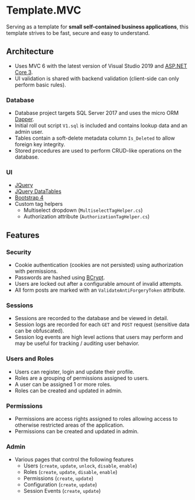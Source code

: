 



# Template.MVC
Serving as a template for **small self-contained business applications**, this template strives to be fast, secure and easy to understand.

## Architecture

 - Uses MVC 6 with the latest version of Visual Studio 2019 and [ASP.NET Core 3](https://asp.net). 
 - UI validation is shared with backend validation (client-side can only perform basic rules).

### Database
- Database project targets SQL Server 2017 and uses the micro ORM [Dapper](https://github.com/StackExchange/Dapper). 
- Initial roll out script `V1.sql` is included and contains lookup data and an admin user. 
- Tables contain a soft-delete metadata column `Is_Deleted` to allow foreign key integrity. 
- Stored procedures are used to perform CRUD-like operations on the database.

### UI
- [JQuery](https://jquery.com/)
- [JQuery DataTables](https://datatables.net/)
- [Bootstrap 4](https://getbootstrap.com/)
- Custom tag helpers
	- Multiselect dropdown (`MultiselectTagHelper.cs`)
	- Authorization attribute (`AuthorizationTagHelper.cs`)

## Features
### Security
- Cookie authentication (cookies are not persisted) using authorization with permissions.
- Passwords are hashed using [BCrypt]([https://github.com/BcryptNet/bcrypt.net](https://github.com/BcryptNet/bcrypt.net)).
- Users are locked out after a configurable amount of invalid attempts.
- All form posts are marked with an `ValidateAntiForgeryToken` attribute.

### Sessions
- Sessions are recorded to the database and be viewed in detail.
- Session logs are recorded for each `GET` and `POST` request (sensitive data can be obfuscated).
- Session log events are high level actions that users may perform and may be useful for tracking / auditing user behavior.

### Users and Roles
- Users can register, login and update their profile.
- Roles are a grouping of permissions assigned to users. 
- A user can be assigned 1 or more roles.
- Roles can be created and updated in admin.

### Permissions
- Permissions are access rights assigned to roles allowing access to otherwise restricted areas of the application.
- Permissions can be created and updated in admin.

### Admin
- Various pages that control the following features
	- Users (`create`, `update`, `unlock`, `disable`, `enable`)
	- Roles (`create`, `update`, `disable`, `enable`)
	- Permissions (`create`, `update`)
	- Configuration (`create`, `update`)
	- Session Events (`create`, `update`)

